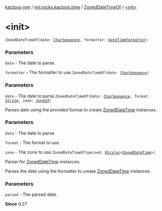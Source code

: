 [kactoos-jvm](../../index.md) / [nnl.rocks.kactoos.time](../index.md) / [ZonedDateTimeOf](index.md) / [&lt;init&gt;](./-init-.md)

# &lt;init&gt;

`ZonedDateTimeOf(date: `[`CharSequence`](https://kotlinlang.org/api/latest/jvm/stdlib/kotlin/-char-sequence/index.html)`, formatter: `[`DateTimeFormatter`](http://docs.oracle.com/javase/8/docs/api/java/time/format/DateTimeFormatter.html)`)`

### Parameters

`date` - The date to parse.

`formatter` - The formatter to use.`ZonedDateTimeOf(date: `[`CharSequence`](https://kotlinlang.org/api/latest/jvm/stdlib/kotlin/-char-sequence/index.html)`)`

### Parameters

`date` - The date to parse.`ZonedDateTimeOf(date: `[`CharSequence`](https://kotlinlang.org/api/latest/jvm/stdlib/kotlin/-char-sequence/index.html)`, format: `[`String`](https://kotlinlang.org/api/latest/jvm/stdlib/kotlin/-string/index.html)`, zone: `[`ZoneId`](http://docs.oracle.com/javase/8/docs/api/java/time/ZoneId.html)`)`

Parses date using the provided format to create [ZonedDateTime](http://docs.oracle.com/javase/8/docs/api/java/time/ZonedDateTime.html) instances.

### Parameters

`date` - The date to parse.

`format` - The format to use.

`zone` - The zone to use.`ZonedDateTimeOf(parsed: `[`KScalar`](../../nnl.rocks.kactoos/-k-scalar.md)`<`[`ZonedDateTime`](http://docs.oracle.com/javase/8/docs/api/java/time/ZonedDateTime.html)`>)`

Parser for [ZonedDateTime](http://docs.oracle.com/javase/8/docs/api/java/time/ZonedDateTime.html) instances.

Parses the date using the formatter to create [ZonedDateTime](http://docs.oracle.com/javase/8/docs/api/java/time/ZonedDateTime.html) instances.

### Parameters

`parsed` - The parsed date.

**Since**
0.27

